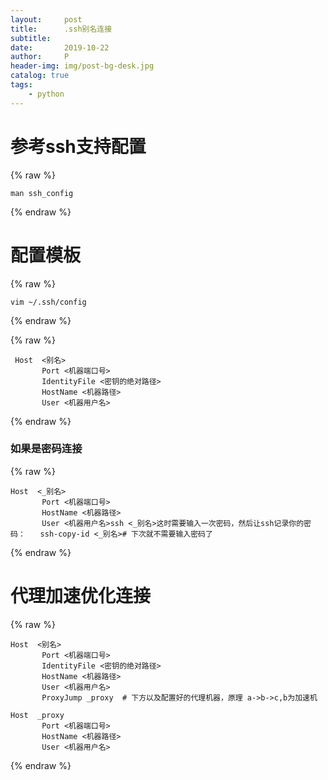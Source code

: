 ```yaml
---
layout:     post
title:      .ssh别名连接
subtitle:   
date:       2019-10-22
author:     P
header-img: img/post-bg-desk.jpg
catalog: true
tags:
    - python
---
```

# 参考ssh支持配置

{% raw %}
```
man ssh_config
```
{% endraw %}

# 配置模板

{% raw %}
```
vim ~/.ssh/config
```
{% endraw %}

{% raw %}
```
 Host  <别名>
       Port <机器端口号>
       IdentityFile <密钥的绝对路径>
       HostName <机器路径>
       User <机器用户名>
```
{% endraw %}

### 如果是密码连接

{% raw %}
```
Host  <_别名>
       Port <机器端口号>
       HostName <机器路径>
       User <机器用户名>ssh <_别名>这时需要输入一次密码，然后让ssh记录你的密码：　　ssh-copy-id <_别名># 下次就不需要输入密码了
```
{% endraw %}

# 代理加速优化连接

{% raw %}
```
Host  <别名>
       Port <机器端口号>
       IdentityFile <密钥的绝对路径>
       HostName <机器路径>
       User <机器用户名>
       ProxyJump _proxy  # 下方以及配置好的代理机器，原理 a->b->c,b为加速机

Host  _proxy
       Port <机器端口号>
       HostName <机器路径>
       User <机器用户名>
```
{% endraw %}
